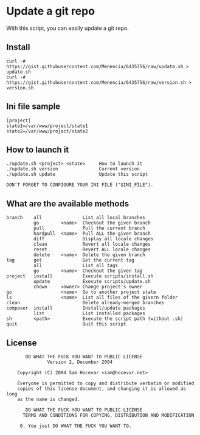# Update a git repo

With this script, you can easily update a git repo.

## Install

```
curl -# https://gist.githubusercontent.com/Menencia/6435756/raw/update.sh > update.sh
curl -# https://gist.githubusercontent.com/Menencia/6435756/raw/version.sh > version.sh
```

## Ini file sample

```
[project]
state1=/var/www/project/state1
state2=/var/www/project/state2
```

## How to launch it

```
./update.sh <project> <state>     How to launch it
./update.sh version               Current version
./update.sh update                Update this script

DON'T FORGET TO CONFIGURE YOUR INI FILE ("$INI_FILE").
```

## What are the available methods

```
branch    all               List all local branches
          go        <name>  Checkout the given branch
          pull              Pull the current branch
          hardpull  <name>  Pull ALL the given branch
          diff              Display all locale changes
          clean             Revert all locale changes
          reset             Revert ALL locale changes
          delete    <name>  Delete the given branch
tag       get               Get the current tag
          all               List all tags
          go        <name>  Checkout the given tag
project   install           Execute scripts/install.sh
          update            Execute scripts/update.sh
          chown     <owner> Change project's owner 
go                  <name>  Go to another project state
ls                  <name>  List all files of the givern folder
clean                       Delete already-merged branches
composer  install           Install/update packages
          list              List installed packages
sh        <path>            Execute the script path (without .sh)
quit                        Quit this script
```

## License

           DO WHAT THE FUCK YOU WANT TO PUBLIC LICENSE
                   Version 2, December 2004
 
        Copyright (C) 2004 Sam Hocevar <sam@hocevar.net>
 
        Everyone is permitted to copy and distribute verbatim or modified
        copies of this license document, and changing it is allowed as long
        as the name is changed.
 
           DO WHAT THE FUCK YOU WANT TO PUBLIC LICENSE
          TERMS AND CONDITIONS FOR COPYING, DISTRIBUTION AND MODIFICATION
 
         0. You just DO WHAT THE FUCK YOU WANT TO.